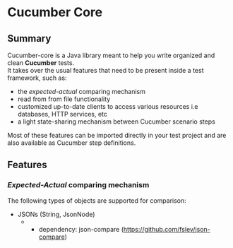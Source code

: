 # Cucumber Core

## Summary
Cucumber-core is a Java library meant to help you write organized and clean **Cucumber** tests.  
It takes over the usual features that need to be present inside a test framework, such as:  
* the _expected-actual_ comparing mechanism
* read from from file functionality
* customized up-to-date clients to access various resources i.e databases, HTTP services, etc  
* a light state-sharing mechanism between Cucumber scenario steps       

Most of these features can be imported directly in your test project and are also available as Cucumber step definitions.  

## Features
### _Expected-Actual_ comparing mechanism
The following types of objects are supported for comparison:
* JSONs (String, JsonNode)  
  * * dependency: json-compare (https://github.com/fslev/json-compare)
   
          